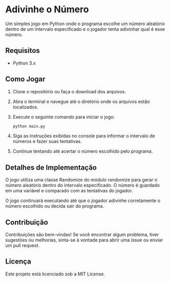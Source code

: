 # Adivinhe o Número

Um simples jogo em Python onde o programa escolhe um número aleatório dentro de um intervalo especificado e o jogador tenta adivinhar qual é esse número.

## Requisitos

- Python 3.x

## Como Jogar

1. Clone o repositório ou faça o download dos arquivos.
2. Abra o terminal e navegue até o diretório onde os arquivos estão localizados.
3. Execute o seguinte comando para iniciar o jogo:

   ```bash
   python main.py
   
5. Siga as instruções exibidas no console para informar o intervalo de números e fazer suas tentativas.
6. Continue tentando até acertar o número escolhido pelo programa.

## Detalhes de Implementação
O jogo utiliza uma classe Randomize do módulo randomize para gerar o número aleatório dentro do intervalo especificado. O número é guardado em uma variável e comparado com as tentativas do jogador.

O jogo continuará executando até que o jogador adivinhe corretamente o número escolhido ou decida sair do programa.

## Contribuição
Contribuições são bem-vindas! Se você encontrar algum problema, tiver sugestões ou melhorias, sinta-se à vontade para abrir uma issue ou enviar um pull request.

## Licença
Este projeto está licenciado sob a MIT License.
